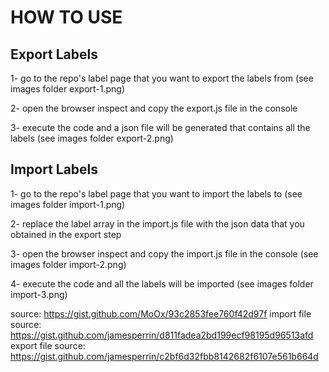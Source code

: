 # HOW TO USE

## Export Labels
1- go to the repo's label page that you want to export the labels from (see images folder export-1.png)

2- open the browser inspect and copy the export.js file in the console 

3- execute the code and a json file will be generated that contains all the labels (see images folder export-2.png)

## Import Labels
1- go to the repo's label page that you want to import the labels to (see images folder import-1.png)

2- replace the label array in the import.js file with the json data that you obtained in the export step

3- open the browser inspect and copy the import.js file in the console (see images folder import-2.png)

4- execute the code and all the labels will be imported (see images folder import-3.png)

source: https://gist.github.com/MoOx/93c2853fee760f42d97f
import file source: https://gist.github.com/jamesperrin/d811fadea2bd199ecf98195d96513afd
export file source: https://gist.github.com/jamesperrin/c2bf6d32fbb8142682f6107e561b664d
